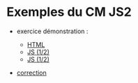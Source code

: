 # Exemples du CM JS2

- exercice démonstration :

  - [HTML](demo.html)
  - [JS (1/2)](demo_1.js)
  - [JS (1/2)](demo_2.js)

- [correction](correction.js)
